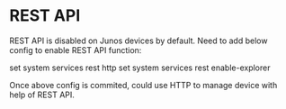 # REST API

REST API is disabled on Junos devices by default.  Need to add below config to enable REST API function:

set system services rest http
set system services rest enable-explorer

Once above config is commited, could use HTTP to manage device with help of REST API. 
